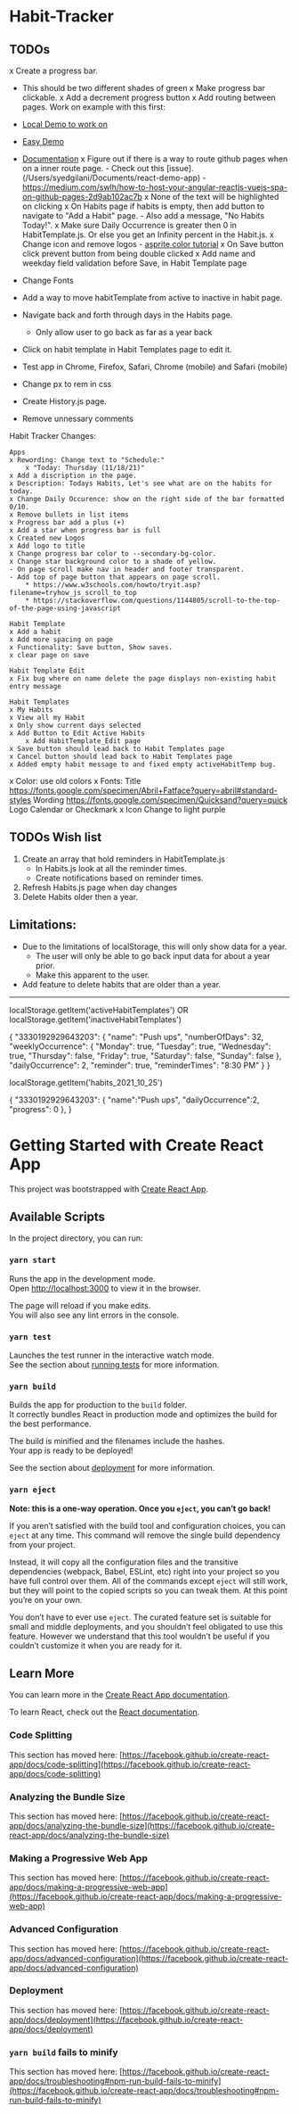 # Habit-Tracker

## TODOs

x Create a progress bar.
   - This should be two different shades of green
x Make progress bar clickable.
x Add a decrement progress button
x Add routing between pages.
   Work on example with this first:
   - [Local Demo to work on](/Users/syedgilani/Documents/react-demo-app)
   - [Easy Demo](https://reactrouter.com/docs/en/v6/getting-started/tutorial)
   - [Documentation](https://reactrouter.com/web/guides/quick-start)
x Figure out if there is a way to route github pages when on a inner route page.
	- Check out this [issue]. (/Users/syedgilani/Documents/react-demo-app)
	- https://medium.com/swlh/how-to-host-your-angular-reactjs-vuejs-spa-on-github-pages-2d9ab102ac7b
x None of the text will be highlighted on clicking
x On Habits page if habits is empty, then add button to navigate to "Add a Habit" page. 
	- Also add a message, "No Habits Today!".
x Make sure Daily Occurrence is greater then 0 in HabitTemplate.js. Or else you get an Infinity percent in the Habit.js.
x Change icon and remove logos
	- [asprite color tutorial](https://www.youtube.com/watch?v=GLfliF05qAU)
x On Save button click prevent button from being double clicked
x Add name and weekday field validation before Save, in Habit Template page

- Change Fonts
- Add a way to move habitTemplate from active to inactive in habit page.
- Navigate back and forth through days in the Habits page.
	- Only allow user to go back as far as a year back
- Click on habit template in Habit Templates page to edit it.
- Test app in Chrome, Firefox, Safari, Chrome (mobile) and Safari (mobile)
- Change px to rem in css
- Create History.js page.
- Remove unnessary comments

Habit Tracker Changes:

	Apps
	x Rewording: Change text to "Schedule:"
		x "Today: Thursday (11/18/21)"
	x Add a discription in the page.
	x Description: Todays Habits, Let's see what are on the habits for today.
	x Change Daily Occurence: show on the right side of the bar formatted 0/10.
	x Remove bullets in list items
	x Progress bar add a plus (+)
	x Add a star when progress bar is full
	x Created new Logos
	x Add logo to title 
	x Change progress bar color to --secondary-bg-color.
	x Change star background color to a shade of yellow.
	- On page scroll make nav in header and footer transparent.
	- Add top of page button that appears on page scroll.
		* https://www.w3schools.com/howto/tryit.asp?filename=tryhow_js_scroll_to_top
		* https://stackoverflow.com/questions/1144805/scroll-to-the-top-of-the-page-using-javascript

	Habit Template
	x Add a habit
	x Add more spacing on page
	x Functionality: Save button, Show saves.
	x clear page on save

	Habit Template Edit
	x Fix bug where on name delete the page displays non-existing habit entry message

	Habit Templates
	x My Habits
	x View all my Habit
	x Only show current days selected
	x Add Button to Edit Active Habits
		x Add HabitTemplate_Edit page
	x Save button should lead back to Habit Templates page
	x Cancel button should lead back to Habit Templates page
	x Added empty habit message to and fixed empty activeHabitTemp bug.


x Color: use old colors
x Fonts: Title https://fonts.google.com/specimen/Abril+Fatface?query=abril#standard-styles
		Wording https://fonts.google.com/specimen/Quicksand?query=quick
		Logo Calendar or Checkmark
x Icon Change to light purple


## TODOs Wish list

1. Create an array that hold reminders in HabitTemplate.js
	- In Habits.js look at all the reminder times.
	- Create notifications based on reminder times.
2. Refresh Habits.js page when day changes
3. Delete Habits older then a year.



## Limitations:

- Due to the limitations of localStorage, this will only show data for a year.
   - The user will only be able to go back input data for about a year prior.
   - Make this apparent to the user.
- Add feature to delete habits that are older than a year.

---

localStorage.getItem('activeHabitTemplates') OR localStorage.getItem('inactiveHabitTemplates')

{
	"3330192929643203": {
		"name": "Push ups",
		"numberOfDays": 32,
		"weeklyOccurrence": {
			"Monday": true,
			"Tuesday": true,
			"Wednesday": true,
			"Thursday": false,
			"Friday": true,
			"Saturday": false,
			"Sunday": false
		},
		"dailyOccurrence": 2,
		"reminder": true,
		"reminderTimes": "8:30 PM"
	}
}

localStorage.getItem('habits_2021_10_25')

{
   "3330192929643203": {
      "name":"Push ups",
      "dailyOccurrence":2,
      "progress": 0
   },
}


# Getting Started with Create React App

This project was bootstrapped with [Create React App](https://github.com/facebook/create-react-app).

## Available Scripts

In the project directory, you can run:

### `yarn start`

Runs the app in the development mode.\
Open [http://localhost:3000](http://localhost:3000) to view it in the browser.

The page will reload if you make edits.\
You will also see any lint errors in the console.

### `yarn test`

Launches the test runner in the interactive watch mode.\
See the section about [running tests](https://facebook.github.io/create-react-app/docs/running-tests) for more information.

### `yarn build`

Builds the app for production to the `build` folder.\
It correctly bundles React in production mode and optimizes the build for the best performance.

The build is minified and the filenames include the hashes.\
Your app is ready to be deployed!

See the section about [deployment](https://facebook.github.io/create-react-app/docs/deployment) for more information.

### `yarn eject`

**Note: this is a one-way operation. Once you `eject`, you can’t go back!**

If you aren’t satisfied with the build tool and configuration choices, you can `eject` at any time. This command will remove the single build dependency from your project.

Instead, it will copy all the configuration files and the transitive dependencies (webpack, Babel, ESLint, etc) right into your project so you have full control over them. All of the commands except `eject` will still work, but they will point to the copied scripts so you can tweak them. At this point you’re on your own.

You don’t have to ever use `eject`. The curated feature set is suitable for small and middle deployments, and you shouldn’t feel obligated to use this feature. However we understand that this tool wouldn’t be useful if you couldn’t customize it when you are ready for it.

## Learn More

You can learn more in the [Create React App documentation](https://facebook.github.io/create-react-app/docs/getting-started).

To learn React, check out the [React documentation](https://reactjs.org/).

### Code Splitting

This section has moved here: [https://facebook.github.io/create-react-app/docs/code-splitting](https://facebook.github.io/create-react-app/docs/code-splitting)

### Analyzing the Bundle Size

This section has moved here: [https://facebook.github.io/create-react-app/docs/analyzing-the-bundle-size](https://facebook.github.io/create-react-app/docs/analyzing-the-bundle-size)

### Making a Progressive Web App

This section has moved here: [https://facebook.github.io/create-react-app/docs/making-a-progressive-web-app](https://facebook.github.io/create-react-app/docs/making-a-progressive-web-app)

### Advanced Configuration

This section has moved here: [https://facebook.github.io/create-react-app/docs/advanced-configuration](https://facebook.github.io/create-react-app/docs/advanced-configuration)

### Deployment

This section has moved here: [https://facebook.github.io/create-react-app/docs/deployment](https://facebook.github.io/create-react-app/docs/deployment)

### `yarn build` fails to minify

This section has moved here: [https://facebook.github.io/create-react-app/docs/troubleshooting#npm-run-build-fails-to-minify](https://facebook.github.io/create-react-app/docs/troubleshooting#npm-run-build-fails-to-minify)

